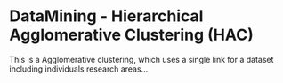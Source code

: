 # DataMining - Hierarchical Agglomerative Clustering (HAC)
This is a Agglomerative clustering, which uses a single link for a dataset including individuals research areas...

